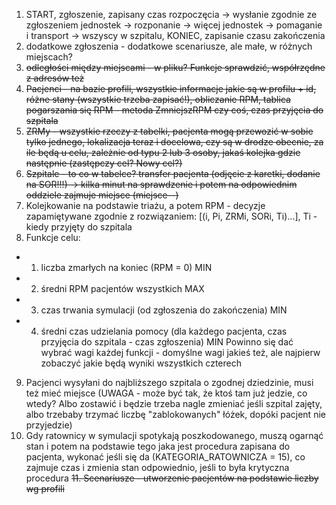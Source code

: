 1. START, zgłoszenie, zapisany czas rozpoczęcia -> wysłanie zgodnie ze zgłoszeniem jednostek -> rozponanie -> więcej jednostek -> pomaganie i transport -> wszyscy w szpitalu, KONIEC, zapisanie czasu zakończenia
2. dodatkowe zgłoszenia - dodatkowe scenariusze, ale małe, w różnych miejscach?
3. ~~odległości między miejscami - w pliku? Funkcje sprawdzić, współrzędne z adresów też~~
4. ~~Pacjenci - na bazie profili, wszystkie informacje jakie są w profilu + id, różne stany (wszystkie trzeba zapisać!), obliczanie RPM, tablica pogarszania się RPM - metoda ZmniejszRPM czy coś, czas przyjęcia do szpitala~~
5. ~~ZRMy - wszystkie rzeczy z tabelki, pacjenta mogą przewozić w sobie tylko jednego, lokalizacja teraz i docelowa, czy są w drodze obecnie, za ile będą u celu, zależnie od typu 2 lub 3 osoby, jakaś kolejka gdzie następnie (zastępczy cel? Nowy cel?)~~
6. ~~Szpitale - to co w tabelce? transfer pacjenta (odjęcie z karetki, dodanie na SOR!!!) -> kilka minut na sprawdzenie i potem na odpowiednim oddziele zajmuje miejsce (miejsce--)~~
7. Kolejkowanie na podstawie triażu, a potem RPM - decyzje zapamiętywane zgodnie z rozwiązaniem: [(i, Pi, ZRMi, SORi, Ti)...], Ti - kiedy przyjęty do szpitala
8. Funkcje celu:
 - 1. liczba zmarłych na koniec (RPM = 0) MIN
 - 2. średni RPM pacjentów wszystkich MAX
 - 3. czas trwania symulacji (od zgłoszenia do zakończenia) MIN
 - 4. średni czas udzielania pomocy (dla każdego pacjenta, czas przyjęcia do szpitala - czas zgłoszenia) MIN
Powinno się dać wybrać wagi każdej funkcji - domyślne wagi jakieś też, ale najpierw zobaczyć jakie będą wyniki wszystkich czterech
9. Pacjenci wysyłani do najbliższego szpitala o zgodnej dziedzinie, musi też mieć miejsce (UWAGA - może być tak, że ktoś tam już jedzie, co wtedy? Albo zostawić i będzie trzeba nagle zmieniać jeśli szpital zajęty, albo trzebaby trzymać liczbę "zablokowanych" łóżek, dopóki pacjent nie przyjedzie)
10. Gdy ratownicy w symulacji spotykają poszkodowanego, muszą ogarnąć stan i potem na podstawie tego jaka jest procedura zapisana do pacjenta, wykonać jeśli się da (KATEGORIA_RATOWNICZA = 15), co zajmuje czas i zmienia stan odpowiednio, jeśli to była krytyczna procedura
~~11. Scenariusze - utworzenie pacjentów na podstawie liczby wg profili~~